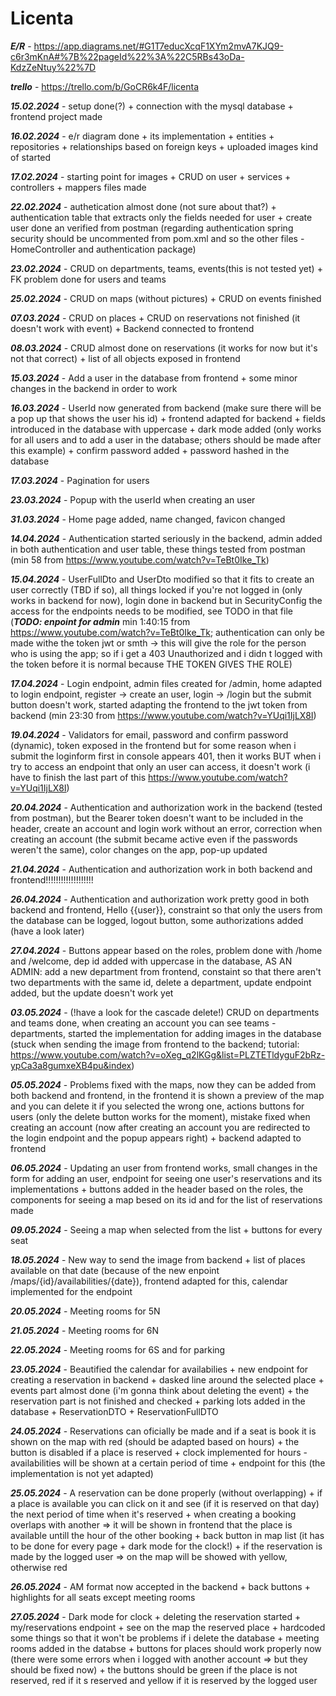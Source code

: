 # Licenta

***E/R***  - https://app.diagrams.net/#G1T7educXcqF1XYm2mvA7KJQ9-c6r3mKnA#%7B%22pageId%22%3A%22C5RBs43oDa-KdzZeNtuy%22%7D

***trello***  - https://trello.com/b/GoCR6k4F/licenta

***15.02.2024***  - setup done(?) + connection with the mysql database + frontend project made

***16.02.2024***  - e/r diagram done + its implementation + entities + repositories + relationships based on foreign keys + uploaded images kind of started

***17.02.2024***  - starting point for images + CRUD on user + services + controllers + mappers files made

***22.02.2024***  - authetication almost done (not sure about that?) + authentication table that extracts only the fields needed for user + create user done an verified from postman (regarding authentication spring security should be uncommented from pom.xml and so the other files - HomeController and authentication package) 

***23.02.2024***  - CRUD on departments, teams, events(this is not tested yet) + FK problem done for users and teams

***25.02.2024***  - CRUD on maps (without pictures) + CRUD on events finished

***07.03.2024***  - CRUD on places + CRUD on reservations not finished (it doesn't work with event) + Backend connected to frontend

***08.03.2024***  - CRUD almost done on reservations (it works for now but it's not that correct) + list of all objects exposed in frontend 

***15.03.2024***  - Add a user in the database from frontend + some minor changes in the backend in order to work 

***16.03.2024***  - UserId now generated from backend (make sure there will be a pop up that shows the user his id) + frontend adapted for backend + fields introduced in the database with uppercase + dark mode added (only works for all users and to add a user in the database; others should be made after this example) + confirm password added + password hashed in the database 

***17.03.2024***  - Pagination for users 

***23.03.2024***  - Popup with the userId when creating an user 

***31.03.2024***  - Home page added, name changed, favicon changed

***14.04.2024***  - Authentication started seriously in the backend, admin added in both authentication and user table, these things tested from postman (min 58 from https://www.youtube.com/watch?v=TeBt0Ike_Tk)

***15.04.2024***  - UserFullDto and UserDto modified so that it fits to create an user correctly (TBD if so), all things locked if you're not logged in (only works in backend for now), login done in backend but in SecurityConfig the access for the endpoints needs to be modified, see TODO in that file (***TODO: enpoint for admin*** min 1:40:15 from https://www.youtube.com/watch?v=TeBt0Ike_Tk; authentication can only be made withe the token jwt or smth -> this will give the role for the person who is using the app; so if i get a 403 Unauthorized and i didn t logged with the token before it is normal because THE TOKEN GIVES THE ROLE)  

***17.04.2024***  - Login endpoint, admin files created for /admin, home adapted to login endpoint, register -> create an user, login -> /login but the submit button doesn't work, started adapting the frontend to the jwt token from backend (min 23:30 from https://www.youtube.com/watch?v=YUqi1IjLX8I)

***19.04.2024***  - Validators for email, password and confirm password (dynamic), token exposed in the frontend but for some reason when i submit the loginform first in console appears 401, then it works BUT when i try to access an endpoint that only an user can access, it doesn't work (i have to finish the last part of this https://www.youtube.com/watch?v=YUqi1IjLX8I)

***20.04.2024***  - Authentication and authorization work in the backend (tested from postman), but the Bearer token doesn't want to be included in the header, create an account and login work without an error, correction when creating an account (the submit became active even if the passwords weren't the same), color changes on the app, pop-up updated   

***21.04.2024***  - Authentication and authorization work in both backend and frontend!!!!!!!!!!!!!!!!!!!

***26.04.2024***  - Authentication and authorization work pretty good in both backend and frontend, Hello {{user}}, constraint so that only the users from the database can be logged, logout button, some authorizations added (have a look later)  

***27.04.2024***  - Buttons appear based on the roles, problem done with /home and /welcome, dep id added with uppercase in the database, AS AN ADMIN: add a new department from frontend, constaint so that there aren't two departments with the same id, delete a department, update endpoint added, but the update doesn't work yet

***03.05.2024***  - (!have a look for the cascade delete!) CRUD on departments and teams done, when creating an account you can see teams - departments, started the implementation for adding images in the database (stuck when sending the image from frontend to the backend; tutorial: https://www.youtube.com/watch?v=oXeg_q2lKGg&list=PLZTETldyguF2bRz-ypCa3a8gumxeXB4pu&index)

***05.05.2024***  - Problems fixed with the maps, now they can be added from both backend and frontend, in the frontend it is shown a preview of the map and you can delete it if you selected the wrong one, actions buttons for users (only the delete button works for the moment), mistake fixed when creating an account (now after creating an account you are redirected to the login endpoint and the popup appears right) + backend adapted to frontend

***06.05.2024***  - Updating an user from frontend works, small changes in the form for adding an user, endpoint for seeing one user's reservations and its implementations + buttons added in the header based on the roles, the components for seeing a map besed on its id and for the list of reservations made

***09.05.2024***  - Seeing a map when selected from the list + buttons for every seat

***18.05.2024***  - New way to send the image from backend + list of places available on that date (because of the new enpoint /maps/{id}/availabilities/{date}), frontend adapted for this, calendar implemented for the endpoint

***20.05.2024***  - Meeting rooms for 5N

***21.05.2024***  - Meeting rooms for 6N

***22.05.2024***  - Meeting rooms for 6S and for parking

***23.05.2024***  - Beautified the calendar for availabilies + new endpoint for creating a reservation in backend + dasked line around the selected place + events part almost done (i'm gonna think about deleting the event) + the reservation part is not finished and checked  + parking lots added in the database + ReservationDTO + ReservationFullDTO

***24.05.2024***  - Reservations can oficially be made and if a seat is book it is shown on the map with red (should be adapted based on hours) + the button is disabled if a place is reserved + clock implemented for hours - availabilities will be shown at a certain period of time + endpoint for this (the implementation is not yet adapted)

***25.05.2024***  - A reservation can be done properly (without overlapping) + if a place is available you can click on it and see (if it is reserved on that day) the next period of time when it's reserved + when creating a booking overlaps with another => it will be shown in frontend that the place is available untill the hour of the other booking + back button in map list (it has to be done for every page + dark mode for the clock!) + if the reservation is made by the logged user => on the map will be showed with yellow, otherwise red

***26.05.2024***  - AM format now accepted in the backend + back buttons + highlights for all seats except meeting rooms

***27.05.2024***  - Dark mode for clock + deleting the reservation started + my/reservations endpoint + see on the map the reserved place + hardcoded some things so that it won't be problems if i delete the database + meeting rooms added in the databse + buttons for places should work properly now (there were some errors when i logged with another account => but they should be fixed now) + the buttons should be green if the place is not reserved, red if it s reserved and yellow if it is reserved by the logged user